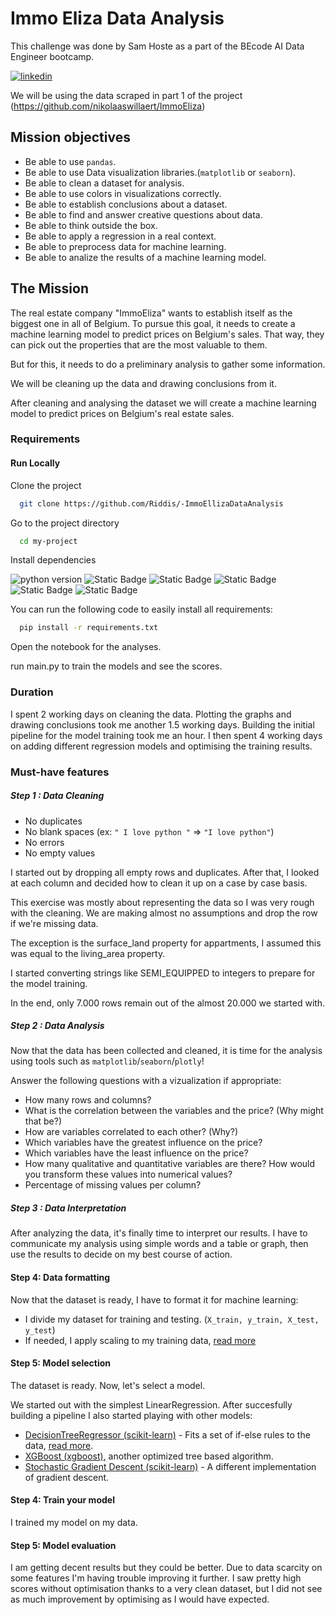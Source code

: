 # Immo Eliza Data Analysis

This challenge was done by Sam Hoste as a part of the BEcode AI Data Engineer bootcamp. 

[![linkedin](https://img.shields.io/badge/linkedin-0A66C2?style=for-the-badge&logo=linkedin&logoColor=white)](https://www.linkedin.com/in/sam-hoste-15610945/)

We will be using the data scraped in part 1 of the project (https://github.com/nikolaaswillaert/ImmoEliza)

## Mission objectives

- Be able to use `pandas`.
- Be able to use Data visualization libraries.(`matplotlib` or `seaborn`).
- Be able to clean a dataset for analysis.
- Be able to use colors in visualizations correctly.
- Be able to establish conclusions about a dataset.
- Be able to find and answer creative questions about data.
- Be able to think outside the box.
- Be able to apply a regression in a real context.
- Be able to preprocess data for machine learning.
- Be able to analize the results of a machine learning model.

## The Mission

The real estate company "ImmoEliza" wants to establish itself as the biggest one in all of Belgium. To pursue this goal, it needs to create a machine learning model to predict prices on Belgium's sales. That way, they can pick out the properties that are the most valuable to them.

But for this, it needs to do a preliminary analysis to gather some information. 

We will be cleaning up the data and drawing conclusions from it.

After cleaning and analysing the dataset we will create a machine learning model to predict prices on Belgium's real estate sales.

### Requirements
#### Run Locally

Clone the project

```bash
  git clone https://github.com/Riddis/-ImmoEllizaDataAnalysis
```

Go to the project directory

```bash
  cd my-project
```

Install dependencies

![python version](https://img.shields.io/badge/python-3.10.6+-blue) 
![Static Badge](https://img.shields.io/badge/matplotlib.pyplot-8A2BE2) 
![Static Badge](https://img.shields.io/badge/seaborn-e32e0e) 
![Static Badge](https://img.shields.io/badge/pandas-9ef542) 
![Static Badge](https://img.shields.io/badge/numpy-24d3f2) 
![Static Badge](https://img.shields.io/badge/pathlib-e8f224)

You can run the following code to easily install all requirements: 

```bash
  pip install -r requirements.txt
```

Open the notebook for the analyses.

run main.py to train the models and see the scores.

### Duration

I spent 2 working days on cleaning the data. 
Plotting the graphs and drawing conclusions took me another 1.5 working days. 
Building the initial pipeline for the model training took me an hour. 
I then spent 4 working days on adding different regression models and optimising the training results. 

### Must-have features

##### Step 1 : Data Cleaning

- No duplicates
- No blank spaces (ex: `" I love python "` => `"I love python"`)
- No errors
- No empty values

I started out by dropping all empty rows and duplicates. 
After that, I looked at each column and decided how to clean it up on a case by case basis. 

This exercise was mostly about representing the data so I was very rough with the cleaning. We are making almost no assumptions and drop the row if we're missing data. 

The exception is the surface_land property for appartments, I assumed this was equal to the living_area property. 

I started converting strings like SEMI_EQUIPPED to integers to prepare for the model training. 

In the end, only 7.000 rows remain out of the almost 20.000 we started with.

##### Step 2 : Data Analysis

Now that the data has been collected and cleaned, it is time for the analysis using tools such as `matplotlib`/`seaborn`/`plotly`!

Answer the following questions with a vizualization if appropriate:

- How many rows and columns?
- What is the correlation between the variables and the price? (Why might that be?)
- How are variables correlated to each other? (Why?)
- Which variables have the greatest influence on the price?
- Which variables have the least influence on the price?
- How many qualitative and quantitative variables are there? How would you transform these values into numerical values?
- Percentage of missing values per column?

##### Step 3 : Data Interpretation

After analyzing the data, it's finally time to interpret our results. I have to communicate my analysis using simple words and a table or graph, then use the results to decide on my best course of action.


#### Step 4: Data formatting

Now that the dataset is ready, I have to format it for machine learning:

- I divide my dataset for training and testing. (`X_train, y_train, X_test, y_test`)
- If needed, I apply scaling to my training data, [read more](https://www.digitalocean.com/community/tutorials/normalize-data-in-python)

#### Step 5: Model selection

The dataset is ready. Now, let's select a model.

We started out with the simplest LinearRegression. 
After succesfully building a pipeline I also started playing with other models: 

* [DecisionTreeRegressor (scikit-learn)](https://scikit-learn.org/stable/modules/generated/sklearn.tree.DecisionTreeRegressor.html#sklearn.tree.DecisionTreeRegressor) - Fits a set of if-else rules to the data, [read more](https://quantifyinghealth.com/regression-tree-vs-linear-regression/).
* [XGBoost (xgboost)](https://www.geeksforgeeks.org/xgboost-for-regression/), another optimized tree based algorithm.
* [Stochastic Gradient Descent (scikit-learn)](https://scikit-learn.org/stable/modules/generated/sklearn.linear_model.SGDRegressor.html#sklearn.linear_model.SGDRegressor) - A different implementation of gradient descent.

#### Step 4: Train your model

I trained my model on my data.

#### Step 5: Model evaluation

I am getting decent results but they could be better. 
Due to data scarcity on some features I'm having trouble improving it further. 
I saw pretty high scores without optimisation thanks to a very clean dataset, but I did not see as much improvement by optimising as I would have expected. 